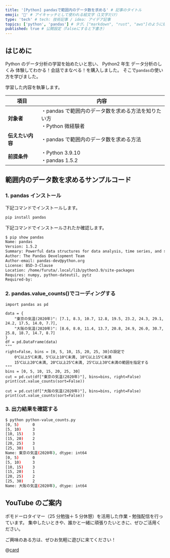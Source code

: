 ```yaml
---
title: '[Python] pandasで範囲内のデータ数を求める' # 記事のタイトル
emoji: '🐍' # アイキャッチとして使われる絵文字（1文字だけ）
type: 'tech' # tech: 技術記事 / idea: アイデア記事
topics: ['python', 'pandas'] # タグ。["markdown", "rust", "aws"]のように指定する
published: true # 公開設定（falseにすると下書き）
---
```


## はじめに

Python のデータ分析の学習を始めたいと思い、
Python2 年生 データ分析のしくみ 体験してわかる！会話でまなべる！を購入しました。
そこで`pandas`の使い方を学びました。

学習した内容を執筆します。

| 項目             | 内容                                                                     |
| ---------------- | ------------------------------------------------------------------------ |
| **対象者**       | ・pandas で範囲内のデータ数を求める方法を知りたい方<br>・Python 微経験者 |
| **伝えたい内容** | ・pandas で範囲内のデータ数を求める方法                                  |
| **前提条件**     | ・Python 3.9.10<br>・pandas 1.5.2                                        |

## 範囲内のデータ数を求めるサンプルコード

### 1. pandas インストール

下記コマンドでインストールします。

```bash
pip install pandas
```

下記コマンドでインストールされたか確認します。

```bash
$ pip show pandas
Name: pandas
Version: 1.5.2
Summary: Powerful data structures for data analysis, time series, and statisticsHome-page: https://pandas.pydata.org
Author: The Pandas Development Team
Author-email: pandas-dev@python.org
License: BSD-3-Clause
Location: /home/furuta/.local/lib/python3.9/site-packages
Requires: numpy, python-dateutil, pytz
Required-by:
```

### 2. pandas.value_counts()でコーディングする

```python: python-value_counts.py
import pandas as pd

data = {
    "東京の気温(2020年)": [7.1, 8.3, 10.7, 12.8, 19.5, 23.2, 24.3, 29.1, 24.2, 17.5, 14.0, 7.7],
    "大阪の気温(2020年)": [8.6, 8.0, 11.4, 13.7, 20.8, 24.9, 26.0, 30.7, 25.8, 18.7, 14.7, 8.7]
}
df = pd.DataFrame(data)
"""
right=False, bins = [0, 5, 10, 15, 20, 25, 30]の設定で
    0℃以上5℃未満, 5℃以上10℃未満, 10℃以上15℃未満
    15℃以上20℃未満, 20℃以上25℃未満, 25℃以上30℃未満の範囲を指定する
"""
bins = [0, 5, 10, 15, 20, 25, 30]
cut = pd.cut(df["東京の気温(2020年)"], bins=bins, right=False)
print(cut.value_counts(sort=False))

cut = pd.cut(df["大阪の気温(2020年)"], bins=bins, right=False)
print(cut.value_counts(sort=False))
```

### 3. 出力結果を確認する

```bash
$ python python-value_counts.py
[0, 5)      0
[5, 10)     3
[10, 15)    3
[15, 20)    2
[20, 25)    3
[25, 30)    1
Name: 東京の気温(2020年), dtype: int64
[0, 5)      0
[5, 10)     3
[10, 15)    3
[15, 20)    1
[20, 25)    2
[25, 30)    2
Name: 大阪の気温(2020年), dtype: int64
```

## YouTube のご案内

ポモドーロタイマー（25 分勉強＋ 5 分休憩）を活用した作業・勉強配信を行っています。
集中したいときや、誰かと一緒に頑張りたいときに、ぜひご活用ください。

ご興味のある方は、ぜひお気軽に遊びに来てください！

@[card](https://www.youtube.com/@aew2sbee)
